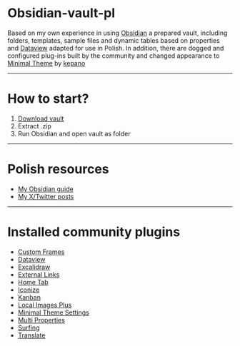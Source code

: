 # Obsidian-vault-pl
Based on my own experience in using [Obsidian](https://obsidian.md) a prepared vault, including folders, templates, sample files and dynamic tables based on properties and [Dataview](https://github.com/blacksmithgu/obsidian-dataview) adapted for use in Polish. In addition, there are dogged and configured plug-ins built by the community and changed appearance to [Minimal Theme](https://github.com/kepano/obsidian-minimal) by [kepano](https://github.com/kepano)

---
# How to start?
1. [Download vault](https://github.com/lenki-a/obsidian-vault-pl/archive/refs/tags/v1.0.0.zip)
2. Extract .zip
3. Run Obsidian and open vault as folder

---
# Polish resources
- [My Obsidian guide](https://md.arkadiuszlenkiewicz.pl/Poradnik+Obsidian/1.+Pierwsze+kroki)
- [My X/Twitter posts](https://x.com/search?q=from%3Alenki_a%20obsidian&src=typed_query)

---
# Installed community plugins
- [Custom Frames](https://github.com/Ellpeck/ObsidianCustomFrames)
- [Dataview](https://github.com/blacksmithgu/obsidian-dataview)
- [Excalidraw](https://github.com/zsviczian/obsidian-excalidraw-plugin)
- [External Links](https://github.com/jivimberg/external-links)
- [Home Tab](https://github.com/olrenso/obsidian-home-tab)
- [Iconize](https://github.com/FlorianWoelki/obsidian-iconize)
- [Kanban](https://github.com/mgmeyers/obsidian-kanban)
- [Local Images Plus](https://github.com/Sergei-Korneev/obsidian-local-images-plus)
- [Minimal Theme Settings](https://github.com/kepano/obsidian-minimal-settings)
- [Multi Properties](https://github.com/fez-github/obsidian-multi-properties)
- [Surfing](https://github.com/PKM-er/Obsidian-Surfing)
- [Translate](https://github.com/Fevol/obsidian-translate)
